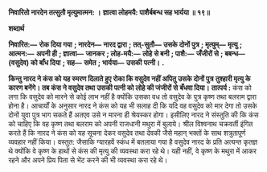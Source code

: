 **निवारितो नारदेन तत्सुतौ मृत्युमात्मन: ।** **ज्ञात्वा लोहमयै: पाशैर्बबन्ध सह भार्यया ॥ १९॥** 

**शब्दार्थ** 

**निवारित:—** **रोक दिया गया** **; नारदेन—** **नारद द्वारा** **; तत्-सुतौ—** **उसके दोनों पुत्र** **; मृत्युम्—** **मृत्यु** **; आत्मन:—** **अपनी ही** **; ज्ञात्वा—** **जानकर** **; लोह-मयै:—** **लोहे से बनी** **; पाशै:—** **जँजीरों से** **; बबन्ध—** **(वसुदेव) को बाँध दिया** **; सह—** **समेत** **; भार्यया—** **उसकी** **पत्नी।** **.** 

**किन्तु नारद ने कंस को यह स्मरण दिलाते हुए रोका कि वसुदेव नहीं अपितु उसके दोनों पुत्र** **तुश्हारी मृत्यु के कारण बनेंगे। तब कंस ने वसुदेव तथा उसकी पत्नी को लोहे की जंजीरों से** **बँधवा दिया।** **तात्पर्य :** कंस को लगा कि वसुदेव को मारने से कोई लाभ नहीं है क्योंकि उसका वध तो वसुदेव के पुत्र कृष्ण तथा बलराम द्वारा होना है। आचार्यों के अनुसार नारद ने कंस को यह भी सलाह दी कि यदि वह वसुदेव को मार देगा तो उसके दोनों युवा पुत्र भाग सकते हैं अतएव उसे न मारना ही श्रेयस्कर होगा। इसीलिए नारद ने संस्तुति की कि कंस को चाहिए कि वह कृष्ण तथा बलराम को अपनी राजधानी मथुरा में बुलाये। श्रील विश्वनाथ चक्रवर्ती इंगित करते हैं कि नारद ने कंस को यह सूचना देकर वसुदेव तथा देवकी जैसे महान् भक्तों के साथ शत्रुतापूर्ण व्यवहार नहीं किया। वस्तुत: जैसाकि ग्यारहवें स्कंध में बतलाया गया है वसुदेव नारद के प्रति अत्यन्त कृतज्ञ थे क्योंकि वे कृष्ण के हाथों से कंस की मृत्यु की व्यवस्था करा रहे थे। यही नहीं, वे कृष्ण के मथुरा में आकर रहने और अपने प्रिय पिता से भेंट करने की भी व्यवस्था करा रहे थे।  